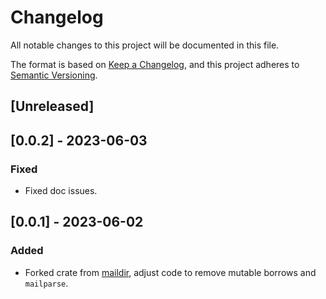 # Changelog

All notable changes to this project will be documented in this file.

The format is based on [Keep a Changelog](https://keepachangelog.com/en/1.0.0/),
and this project adheres to [Semantic Versioning](https://semver.org/spec/v2.0.0.html).

## [Unreleased]

## [0.0.2] - 2023-06-03

### Fixed

- Fixed doc issues.

## [0.0.1] - 2023-06-02

### Added

- Forked crate from [maildir], adjust code to remove mutable borrows and `mailparse`.

[maildir]: https://github.com/staktrace/maildir
